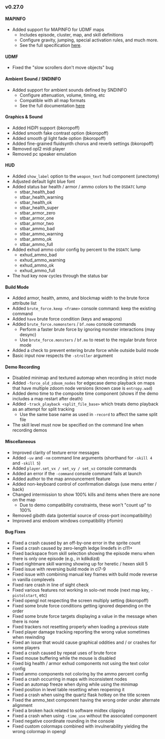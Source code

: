### v0.27.0

#### MAPINFO
- Added support for MAPINFO for UDMF maps
  - Includes episode, cluster, map, and skill definitions
  - Configure gravity, jumping, special activation rules, and much more.
  - See the full specification [here](../docs/mapinfo.md).

#### UDMF
- Fixed the "slow scrollers don't move objects" bug

#### Ambient Sound / SNDINFO
- Added support for ambient sounds defined by SNDINFO
  - Configure attenuation, volume, timing, etc
  - Compatible with all map formats
  - See the full documentation [here](../docs/sndinfo.md)

#### Graphics & Sound
- Added HiDPI support (bkoropoff)
- Added smooth fake contrast option (bkoropoff)
- Added smooth gl light fade option (bkoropoff)
- Added fine-grained fluidsynth chorus and reverb settings (bkoropoff)
- Removed opl2 midi player
- Removed pc speaker emulation

#### HUD
- Added `show_label` option to the `weapon_text` hud component (unectomy)
- Adjusted default light blue font
- Added status bar health / armor / ammo colors to the `DSDATC` lump
  - stbar_health_bad
  - stbar_health_warning
  - stbar_health_ok
  - stbar_health_super
  - stbar_armor_zero
  - stbar_armor_one
  - stbar_armor_two
  - stbar_ammo_bad
  - stbar_ammo_warning
  - stbar_ammo_ok
  - stbar_ammo_full
- Added exhud ammo color config by percent to the `DSDATC` lump
  - exhud_ammo_bad
  - exhud_ammo_warning
  - exhud_ammo_ok
  - exhud_ammo_full
- The hud key now cycles through the status bar

#### Build Mode
- Added armor, health, ammo, and blockmap width to the brute force attribute list
- Added `brute_force.keep <frame>` console command: keep the existing command
- Added `have` brute force condition (keys and weapons)
- Added `brute_force.nomonsters` / `bf.nomo` console commands
  - Perform a faster brute force by ignoring monster interactions (may desync)
  - Use `brute_force.monsters` / `bf.mo` to reset to the regular brute force mode
- Added a check to prevent entering brute force while outside build mode
- Basic input now respects the `-stroller` argument

#### Demo Recording
- Disabled minimap and textured automap when recording in strict mode
- Added `-force_old_zdoom_nodes` for edgecase demo playback on maps that have multiple zdoom node versions (known case is `entropy.wad`)
- Added demo time to the composite time component (shows if the demo includes a map restart after death)
- Added `-track_playback <split_file_base>` which treats demo playback as an attempt for split tracking
  - Use the same base name as used in `-record` to affect the same split file
- The skill level must now be specified on the command line when recording demos

#### Miscellaneous
- Improved clarity of texture error messages
- Added `-uv` and `-nm` command line arguments (shorthand for `-skill 4` and `-skill 5`)
- Added `player.set_vx / set_vy / set_vz` console commands
- Added an error if the `-command` console command fails at launch
- Added author to the map announcement feature
- Added non-keyboard control of confirmation dialogs (use menu enter / back)
- Changed intermission to show 100% kills and items when there are none on the map
  - Due to demo compatibility constraints, these won't "count up" to 100%
- Removed gibdth data (potential source of cross-port incompatibility)
- Improved ansi endoom windows compatibility (rfomin)

#### Bug Fixes
- Fixed a crash caused by an off-by-one error in the sprite count
- Fixed a crash caused by zero-length ledge linedefs in cl11+
- Fixed backspace from skill selection showing the episode menu when there is only one episode (e.g., in kdikdizd)
- Fixed nightmare skill warning showing up for heretic / hexen skill 5
- Fixed issue with reversing build mode in cl7-9
- Fixed issue with combining manual key frames with build mode reverse in vanilla complevels
- Fixed rare crash in line of sight check
- Fixed various features not working in solo-net mode (next map key, `-pistolstart`, etc)
- Fixed opengl not respecting the screen multiply setting (bkoropoff)
- Fixed some brute force conditions getting ignored depending on the order
- Fixed some brute force targets displaying a value in the message when there is none
- Fixed trackers not resetting properly when loading a previous state
- Fixed player damage tracking reporting the wrong value sometimes when rewinding
- Fixed an issue that would cause graphical oddities and / or crashes for some players
- Fixed a crash caused by repeat uses of brute force
- Fixed mouse buffering while the mouse is disabled
- Fixed big health / armor exhud components not using the text color config
- Fixed ammo components not coloring by the ammo percent config
- Fixed a crash occurring in maps with inconsistent nodes
- Fixed an automap freeze when dying while using the minimap
- Fixed position in level table resetting when reopening it
- Fixed a crash when using the quartz flask hotkey on the title screen
- Fixed the ammo_text component having the wrong order under alternate alignment
- Fixed a broken hack related to software midtex clipping
- Fixed a crash when using `-time_use` without the associated component
- Fixed negative coordinate rounding in the console
- Fixed custom colormaps combined with invulnerability yielding the wrong colormap in opengl
